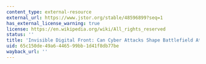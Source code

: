 ```yaml
---
content_type: external-resource
external_url: https://www.jstor.org/stable/48596899?seq=1
has_external_license_warning: true
license: https://en.wikipedia.org/wiki/All_rights_reserved
status: ''
title: 'Invisible Digital Front: Can Cyber Attacks Shape Battlefield Attacks'
uid: 65c150de-49a6-4465-99bb-1d41f8db77be
wayback_url: ''
---
```

